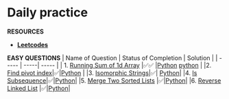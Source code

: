 # **Daily practice**

**RESOURCES**

- [**Leetcodes**](https://leetcode.com/study-plan/leetcode-75/)

**EASY QUESTIONS**
| Name of Question | Status of Completion | Solution |
| ----- | -----| ----- |
| 1. [Running Sum of 1d Array](https://leetcode.com/problems/running-sum-of-1d-array) |✅✅  |[Python](./Images/sum-of-1d-array-1.jpeg) [python](./Images/running-sum-of-1d-array-2.jpeg)  |
|2. [Find pivot index](https://leetcode.com/problems/find-pivot-index/)|✅|[Python](./Images/find-pivot-index.png) |
|3. [Isomorphic Strings](https://leetcode.com/problems/isomorphic-strings/)|✅| [Python](./Images/isomorphic-string.png)|
|4. [Is Subsequence](https://leetcode.com/problems/is-subsequence/)|✅|[Python](./Images/Is-Subsequence.png)|
|5. [Merge Two Sorted Lists](https://leetcode.com/problems/merge-two-sorted-lists) |✅|[Python](./Images/merge-sorted-list.png)|
|6. [Reverse Linked List](https://leetcode.com/problems/reverse-linked-list) |✅|[Python](./Images/reverse-linked-list.png)|
<!-- |1. []() |✅|[Python]()| -->
